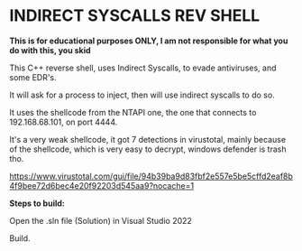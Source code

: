 # INDIRECT SYSCALLS REV SHELL

**This is for educational purposes ONLY, I am not responsible for what you do with this, you skid**

This C++ reverse shell, uses Indirect Syscalls, to evade antiviruses, and some EDR's.

It will ask for a process to inject, then will use indirect syscalls to do so.

It uses the shellcode from the NTAPI one, the one that connects to 192.168.68.101, on port 4444.

It's a very weak shellcode, it got 7 detections in virustotal, mainly because of the shellcode, which is very easy to decrypt, windows defender is trash tho.

https://www.virustotal.com/gui/file/94b39ba9d83fbf2e557e5be5cffd2eaf8b4f9bee72d6bec4e20f92203d545aa9?nocache=1

**Steps to build:**

Open the .sln file (Solution) in Visual Studio 2022

Build.

